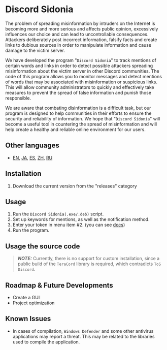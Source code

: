 # Discord Sidonia 
The problem of spreading misinformation by intruders on the Internet is becoming more and more serious and affects public opinion, excessively influences our choice and can lead to uncontrollable consequences. Attackers deliberately post incorrect information, falsify facts and create links to dubious sources in order to manipulate information and cause damage to the victim server.

We have developed the program "`Discord Sidonia`" to track mentions of certain words and links in order to detect possible attackers spreading misinformation about the victim server in other Discord communities. The code of this program allows you to monitor messages and detect mentions of words that may be associated with misinformation or suspicious links. This will allow community administrators to quickly and effectively take measures to prevent the spread of false information and punish those responsible.

We are aware that combating disinformation is a difficult task, but our program is designed to help communities in their efforts to ensure the security and reliability of information. We hope that "`Discord Sidonia`" will become a useful tool in countering the spread of misinformation and will help create a healthy and reliable online environment for our users.

## Other languages
- [EN](README.md), [JA](README.ja.md), [ES](README.es.md), [ZH](README.zh.md), [RU](README.ru.md)

## Installation
1. Download the current version from the "releases" category

## Usage
1. Run the `Discord Sidonia(.exe/.deb)` script.
2. Set up keywords for mentions, as well as the notification method.
3. Enter your token in menu item #2. (you can see [docs](/docs/get-token.md))
4. Run the program.

## Usage the source code
> **_NOTE:_** Currently, there is no support for custom installation, since a public build of the `TeraCord` library is required, which contradicts `ToS Discord`.

## Roadmap & Future Developments
- Create a GUI
- Project optimization

## Known Issues
- In cases of compilation, `Windows Defender` and some other antivirus applications may report a threat. This may be related to the libraries used to compile the application.
